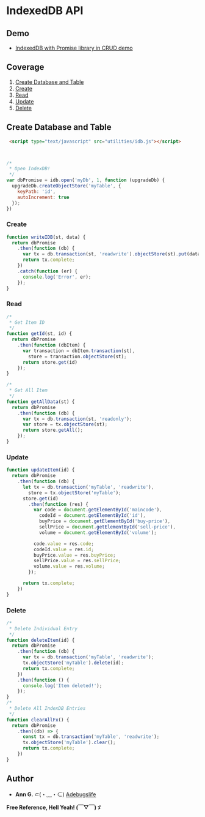 # IndexedDB API

## Demo
* [IndexedDB with Promise library in CRUD demo](https://adebugslife.github.io/idb-promise-demo/)

## Coverage
1. [Create Database and Table](https://github.com/adebugslife/idb-promise-demo#create-database-and-table)
1. [Create](https://github.com/adebugslife/idb-promise-demo#create)
2. [Read](https://github.com/adebugslife/idb-promise-demo#read)
3. [Update](https://github.com/adebugslife/idb-promise-demo#update)
4. [Delete](https://github.com/adebugslife/idb-promise-demo#delete)

## Create Database and Table
```html
 <script type="text/javascript" src="utilities/idb.js"></script>
```

```js


/*
 * Open IndexDB!
 */
var dbPromise = idb.open('myDb', 1, function (upgradeDb) {
  upgradeDb.createObjectStore('myTable', {
    keyPath: 'id',
    autoIncrement: true
  });
})
```


### Create

```js
function writeIDB(st, data) {
  return dbPromise
    .then(function (db) {
      var tx = db.transaction(st, 'readwrite').objectStore(st).put(data);
      return tx.complete;
    })
    .catch(function (er) {
      console.log('Error', er);
    });
}
```

### Read

```js
/*
 * Get Item ID
 */
function getId(st, id) {
  return dbPromise
    .then(function (dbItem) {
      var transaction = dbItem.transaction(st),
        store = transaction.objectStore(st);
      return store.get(id)
    });
}

/*
 * Get All Item
 */
function getAllData(st) {
  return dbPromise
    .then(function (db) {
      var tx = db.transaction(st, 'readonly');
      var store = tx.objectStore(st);
      return store.getAll();
    });
}
```

### Update

```js
function updateItem(id) {
  return dbPromise
    .then(function (db) {
      let tx = db.transaction('myTable', 'readwrite'),
        store = tx.objectStore('myTable');
      store.get(id)
        .then(function (res) {
          var code = document.getElementById('maincode'),
            codeId = document.getElementById('id'),
            buyPrice = document.getElementById('buy-price'),
            sellPrice = document.getElementById('sell-price'),
            volume = document.getElementById('volume');

          code.value = res.code;
          codeId.value = res.id;
          buyPrice.value = res.buyPrice;
          sellPrice.value = res.sellPrice;
          volume.value = res.volume;
        });

      return tx.complete;
    })
}
```


### Delete

```js
/*
 * Delete Individual Entry
 */
function deleteItem(id) {
  return dbPromise
    .then(function (db) {
      var tx = db.transaction('myTable', 'readwrite');
      tx.objectStore('myTable').delete(id);
      return tx.complete;
    })
    .then(function () {
      console.log('Item deleted!');
    });
}
/*
 * Delete All IndexDB Entries
 */
function clearAllFx() {
  return dbPromise
    .then((db) => {
      const tx = db.transaction('myTable', 'readwrite');
      tx.objectStore('myTable').clear();
      return tx.complete;
    })
}
```

## Author
* **Ann G.** ⊂(・﹏・⊂) [Adebugslife](http://adebugslife.com)



**Free Reference, Hell Yeah! (￣▽￣)ゞ**

